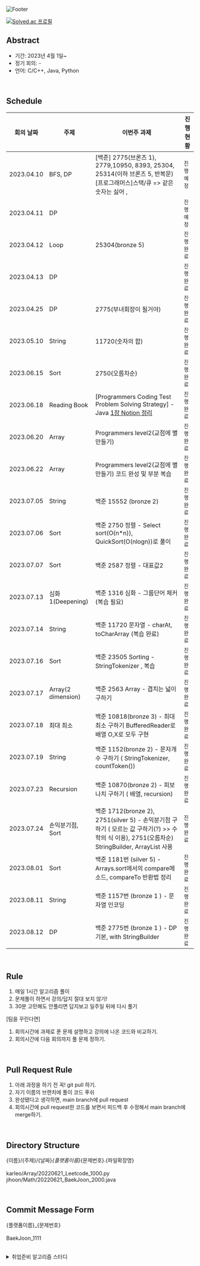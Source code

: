 ![Footer](https://capsule-render.vercel.app/api?type=waving&color=auto&height=200&section=footer&text=Algorithms%20study&fontSize=100)



[![Solved.ac
프로필](http://mazassumnida.wtf/api/v2/generate_badge?boj=karleo)](https://solved.ac/profile/karleo)







## Abstract

- 기간: 2023년 4월 1일~
- 정기 회의: -
- 언어: C/C++, Java, Python

<br>

## Schedule


| **회의 날짜**  | **주제** | **이번주 과제**                                                                                                                                           | **진행 현황** |
|------------|--|------------------------------------------------------------------------------------------------------------------------------------------------------|-----------|
| 2023.04.10 | BFS, DP | [백준] 2775(브론즈 1), 2779,10950, 8393, 25304, 25314(이하 브론즈 5, 반복문) [프로그래머스]스택/큐 => 같은숫자는 싫어 ,                                                           | `진행 예정`   |
| 2023.04.11 | DP |                                                                                                                                                      | `진행 예정`   |
| 2023.04.12 | Loop | 25304(bronze 5)                                                                                                                                      | `진행 완료`   |
| 2023.04.13 | DP |                                                                                                                                                      | `진행 완료`   |
| 2023.04.25 | DP | 2775(부녀회장이 될거야)                                                                                                                                      | `진행 완료`   |
| 2023.05.10 | String | 11720(숫자의 합)                                                                                                                                         | `진행 완료`   |
| 2023.06.15 | Sort | 2750(오름차순)                                                                                                                                           | `진행 완료`   |
| 2023.06.18 | Reading Book | [Programmers Coding Test Problem Solving Strategy] - Java  [1장 Notion 정리](https://www.notion.so/Programmers-Java-0334141765a84fcf8e03793b0c98e3a3?pvs=4) | `진행 완료`   |
| 2023.06.20 | Array | Programmers level2(교점에 별 만들기)                                                                                                                        | `진행 완료`   |
| 2023.06.22 | Array | Programmers level2(교점에 별 만들기) 코드 완성 및 부분 복습                                                                                                          | `진행 완료`   |
| 2023.07.05 | String | 백준 15552 (bronze 2)                                                                                                                                  | `진행 완료`   |
| 2023.07.06 | Sort | 백준 2750 정렬 - Select sort(O(n*n)), QuickSort(O(nlogn))로 풀이                                                                                            | `진행 완료`   |
| 2023.07.07 | Sort | 백준 2587 정렬 - 대표값2                                                                                                                                    | `진행 완료`   |
| 2023.07.13 | 심화1(Deepening) | 백준 1316 심화 - 그룹단어 체커 (복습 필요)                                                                                                          | `진행 완료`   |
| 2023.07.14 | String | 백준 11720 문자열 - charAt, toCharArray (복습 완료)                                                                                                           | `진행 완료`   |
| 2023.07.16 | Sort | 백준 23505 Sorting - StringTokenizer , 복습                                                                                                                 | `진행 완료`   |
| 2023.07.17 | Array(2 dimension) | 백준 2563 Array - 겹치는 넓이 구하기                                                                                                                | `진행 완료`   |
| 2023.07.18 | 최대 최소 | 백준 10818(bronze 3)  - 최대최소 구하기 BufferedReader로 배열 O,X로 모두 구현                                                                                     | `진행 완료`   |
| 2023.07.19 | String | 백준 1152(bronze 2)  - 문자개수 구하기 ( StringTokenizer, countToken())                                                                                        | `진행 완료`   |
| 2023.07.23 | Recursion | 백준 10870(bronze 2)  - 피보나치 구하기 ( 배열, recursion)                                                                                                    | `진행 완료`   |
| 2023.07.24 | 손익분기점, Sort | 백준 1712(bronze 2), 2751(silver 5)  - 손익분기점 구하기 ( 모르는 값 구하기(?) >> 수학의 식 이용), 2751(오름차순) StringBuilder, ArrayList 사용                              | `진행 완료`   |
| 2023.08.01 | Sort | 백준 1181번 (silver 5) - Arrays.sort에서의 compare메소드,  compareTo 반환법 정리                                                                                        | `진행 완료`   |
| 2023.08.11 | String | 백준 1157번 (bronze 1 ) - 문자열 인코딩                                                                                                                                   | `진행 완료`   |
| 2023.08.12 | DP | 백준 2775번 (bronze 1 ) - DP 기본, with StringBuilder                                                                                                                          | `진행 완료`   |



<br>

## Rule

1. 매일 1시간 알고리즘 풀이
2. 문제풀이 하면서 강의/답지 절대 보지 않기!
3. 30분 고민해도 안풀리면 답지보고 일주일 뒤에 다시 풀기

[팀을 꾸린다면]
1. 회의시간에 과제로 푼 문제 설명하고 강의에 나온 코드와 비교하기.
2. 회의시간에 다음 회의까지 풀 문제 정하기.



<br>

## Pull Request Rule

1. 아래 과정을 하기 전 꼭! git pull 하기.
2. 자기 이름의 브랜치에 풀이 코드 푸쉬
3. 완성됐다고 생각하면, main branch에 pull request
4. 회의시간에 pull request한 코드를 보면서 피드백 후 수정해서 main branch에 merge하기. 


<br>

## Directory Structure
{이름}/{주제}/{날짜}_{플랫폼이름}_{문제번호}.{파일확장명} <br><br>
karleo/Array/20220621_Leetcode_1000.py <br>
jihoon/Math/20220621_BaekJoon_2000.java <br>


<br>

## Commit Message Form
{플랫폼이름}_{문제번호}
<br><br>
BaekJoon_1111


<br>


<details>
<summary>취업준비 알고리즘 스터디</summary>
<div markdown="1">

## Abstract

- 기간: 2023년 04월 ~ 7월
- 정기 회의: -
- 언어: Java



<br>

## Rule

1. 매일 최소 1문제

[팀이 있다면]
1. 매주 요일 시에 모여서 정기 회의
2. 정기회의날 선정한 2문제, 이번주 좋았던 1문제 코드 리뷰 및 다음에 코드 리뷰할 2문제 선정 
3. 정기회의날 진도 체크하고 미완료 시, 만족될 때까지 집에 못감.

<br>

## Pull Request Rule(If team)

1. 자기 이름의 브랜치에 풀이 코드 푸쉬
2. 완성됐다고 생각하면, main 브랜치에 pull request. 이때, comment에 코드 설명하기.
3. 상대방이 pull request한 코드를 보고 comment에 피드백한 후 merge하기. 


<br>

## Description Method

문제번호. 문제이름
<br>간단한 문제설명
1. 문제 풀이를 위한 접근방식 설명
2. 적용 자료구조, 알고리즘 개념 간단하게 설명
3. 시간 복잡도 계산
4. 사용 라이브러리 간단하게 설명
5. 느낀점


<br>

## Notion Tips
- Ctrl + shift + 방향키로 원하는 글자 선택후
  - Ctrl + b: 글씨 굵게
  - Ctrl + i: 글씨 뉘게됨
  - Ctrl + u: 글씨 밑줄



<br>

## Commit Message Form



<br>

## Schedule



</div>
</details>
